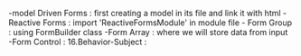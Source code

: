 -model Driven Forms : first creating a model in its file and link it with html
     -Reactive Forms : import 'ReactiveFormsModule' in module file
          - Form Group : using FormBuilder class
          -Form Array : where we will store data from input
          -Form Control :
16.Behavior-Subject : 